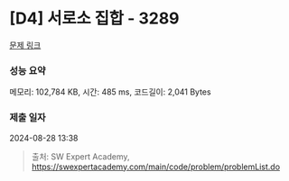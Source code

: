 # [D4] 서로소 집합 - 3289 

[문제 링크](https://swexpertacademy.com/main/code/problem/problemDetail.do?contestProbId=AWBJKA6qr2oDFAWr) 

### 성능 요약

메모리: 102,784 KB, 시간: 485 ms, 코드길이: 2,041 Bytes

### 제출 일자

2024-08-28 13:38



> 출처: SW Expert Academy, https://swexpertacademy.com/main/code/problem/problemList.do